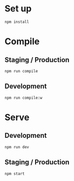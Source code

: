 # Set up
```
npm install
```
# Compile
## Staging / Production
```
npm run compile
```
## Development
```
npm run compile:w
```
# Serve
## Development
```
npm run dev
```
## Staging / Production
```
npm start
```